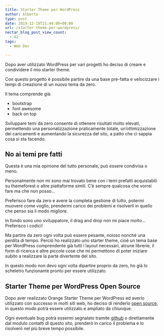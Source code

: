 ```yaml
---
title: Starter Theme per WordPress
author: Alberto
type: post
date: 2019-12-18T21:44:00+00:00
url: /starter-theme-per-wordpress/
nectar_blog_post_view_count:
  - 42
tags:
  - Web Dev

---
```

Dopo aver utilizzato WordPress per vari progetti ho deciso di creare e condividere il mio starter theme.

Con questo progetto è possibile partire da una base pre-fatta e velocizzare i tempi di creazione di un nuovo tema da zero.

Il tema comprende già:

  * bootstrap
  * font awesome
  * back on top

Sviluppare temi da zero consente di ottenere risultati molto elevati, permettendo una personalizzazione praticamente totale, un’ottimizzazione dei caricamenti e aumentando la sicurezza del sito, a patto che ci sappia cosa si sta facendo.

## No ai temi pre fatti

Questa è una mia opinione del tutto personale, può essere condivisa o meno.

Personalmente non mi sono mai trovato bene con i temi prefatti acquistabili su themeforest o altre piattaforme simili. C’è sempre qualcosa che vorrei fare ma che non posso…

Preferisco fare da zero e avere la completa gestione di tutto, potermi muovere come voglio, prendermi carico dei problemi e risolverli in quello che penso sia il modo migliore.

In fondo sono uno sviluppatore, il drag and drop non mi piace molto… Preferisco i codici!

Ma partire da zero ogni volta può essere pesante, noioso nonché una perdita di tempo. Perciò ho realizzato uno starter theme, cioè un tema base per WordPress comprendente già tutti i layout necessari, alcune librerie, il form di ricerca e altre piccole cose che mi permettono di poter iniziare subito a realizzare la parte divertente del sito.

In questo modo non devo ogni volta dipartire proprio da zero, ho già lo scheletro funzionante pronto per essere utilizzato.

## Starter Theme per WordPress Open Source

Dopo aver realizzato Orange Starter Theme per WordPress ed averlo utilizzato con successo in molti siti web, ho deciso di renderlo&nbsp;<a href="https://github.com/alby-dev/orange-starter-theme" target="_blank" rel="noreferrer noopener">open source</a>, in questo modo potrà essere utilizzato e ampliato da chiunque.

Ogni eventuale bug potrà essermi segnalato tramite&nbsp;<a href="https://github.com/alby-dev/orange-starter-theme" target="_blank" rel="noreferrer noopener">github</a>&nbsp;o direttamente dal modulo contatti di questo sito, prenderò in carico il problema e lo risolverò nel più breve tempo possibile.